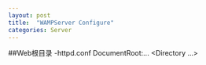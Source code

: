 ```yaml
---
layout: post
title:  "WAMPServer Configure"
categories: Server
---
```


##Web根目录
    -httpd.conf
    DocumentRoot:...
    <Directory ...>